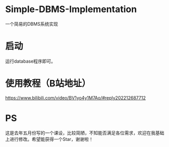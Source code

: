 # Simple-DBMS-Implementation
一个简易的DBMS系统实现
# 启动
运行database程序即可。
# 使用教程（B站地址）
https://www.bilibili.com/video/BV1yo4y1M7Ao/#reply202212687712
# PS
这是去年五月份写的一个课设，比较简陋，不知能否满足各位需求，欢迎在我基础上进行修改。希望能获得一个Star，谢谢啦！
